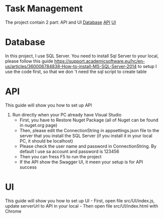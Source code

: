 # Task Management
The project contain 2 part: API and UI
[Database](#Database)
[API](#API)
[UI](#UI)

Database
========
In this project, I use SQL Server. 
You need to install Sql Server to your local, please follow this guide https://support.academicsoftware.eu/hc/en-us/articles/360006784838-How-to-install-MS-SQL-Server-2014 to setup
I use the code first, so that we don 't need the sql script to create table

API
========
This guide will show you how to set up API
1. Run directly when your PC already have Visual Studio
    - First, you have to Restore Nuget Package (all of Nuget can be found in nuget.org page)
    - Then, please edit the ConnectionString in appsettings.json file to the server that you install the SQL Server (if you install it in your local PC, it should be localhost)
    - Please check the user name and password in ConnectionString. By default I use sa account and password is 123456
    - Then you can fress F5 to run the project
    - If the API show the Swagger UI, it meen your setup is for API success

UI
========
This guide will show you how to set up UI
    - First, open file src/UI/index.js, update serverUrl to API in your local
    - Then open file src/UI/index.html with Chrome


